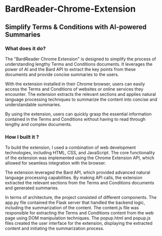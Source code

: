 # BardReader-Chrome-Extension
## Simplify Terms &amp; Conditions with AI-powered Summaries

### What does it do?
The "BardReader Chrome Extension" is designed to simplify the process of understanding lengthy Terms and Conditions documents. It leverages the power of AI and the Bard API to extract the key points from these documents and provide concise summaries to the users.

With the extension installed in their Chrome browser, users can easily access the Terms and Conditions of websites or online services they encounter. The extension extracts the relevant sections and applies natural language processing techniques to summarize the content into concise and understandable summaries.

By using the extension, users can quickly grasp the essential information contained in the Terms and Conditions without having to read through lengthy and complex documents.


### How I built it ?
To build the extension, I used a combination of web development technologies, including HTML, CSS, and JavaScript. The core functionality of the extension was implemented using the Chrome Extension API, which allowed for seamless integration with the browser.

The extension leveraged the Bard API, which provided advanced natural language processing capabilities. By making API calls, the extension extracted the relevant sections from the Terms and Conditions documents and generated summaries.

In terms of architecture, the project consisted of different components. The app.py file contained the Flask server that handled the backend logic, including the summarization of the content. The content.js file was responsible for extracting the Terms and Conditions content from the web page using DOM manipulation techniques. The popup.html and popup.js files created the user interface for the extension, displaying the extracted content and initiating the summarization process.

